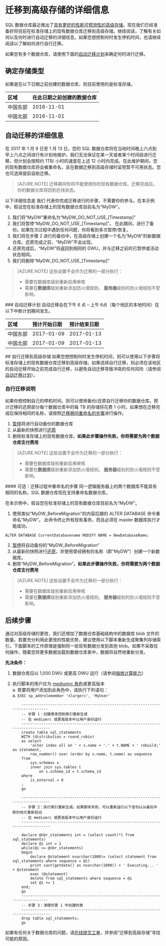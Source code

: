 <properties
   pageTitle="将现有 Azure SQL 数据仓库迁移到高级存储 | Azure"
   description="将 SQL 数据仓库迁移到高级存储的说明"
   services="sql-data-warehouse"
   documentationCenter="NA"
   authors="happynicolle"
   manager="barbkess"
   editor=""/>  


<tags
   ms.service="sql-data-warehouse"
   ms.devlang="NA"
   ms.topic="article"
   ms.tgt_pltfrm="NA"
   ms.workload="data-services"
   ms.date="11/29/2016"
   wacn.date="12/13/2016"
   ms.author="nicw;barbkess;sonyama"/>

# 迁移到高级存储的详细信息
SQL 数据仓库最近推出了[具有更好的性能可预测性的高级存储][具有更好的性能可预测性的高级存储]。现在我们已经准备好将目前在标准存储上的现有数据仓库迁移到高级存储。继续阅读，了解有关如何以及何时进行自动迁移的详细信息。如果您想控制何时发生停机时间，也请继续阅读以了解如何进行自行迁移。

如果您有多个数据仓库，请使用下面的[自动迁移计划][自动迁移计划]来确定何时进行迁移。

## 确定存储类型
如果是在以下日期之前创建的数据仓库，则目前使用的是标准存储。

| **区域** | **在此日期之前创建的数据仓库** |
| :------------------ | :-------------------------------- |
| 中国东部 | 2016-11-01 |
| 中国北部 | 2016-11-01 |

## 自动迁移的详细信息
在 2017 年 1 月 9 日至 1 月 13 日，您的 SQL 数据仓库将在当地时间晚上六点到早上六点之间进行有计划地维护。我们无法保证在某一天或者某个时间段进行迁移，但计划会按照约 1TB/ 小时的速度在上述 12 小时内完成。在此维护期间，您的现有数据仓库将会被重命名，且在数据迁移到高级存储时呈短暂不可用状态。您也可选择提前自助迁移。

> [AZURE.NOTE] 迁移期间你将不能使用你的现有数据仓库。迁移完成后，你的数据仓库将回到在线状态。

以下详细信息是 我们 代表你完成迁移进行的步骤，不需要你的参与。在本示例中，假设您在标准存储上的现有数据仓库目前名为“MyDW”。

1.	我们将“MyDW”重命名为“MyDW\_DO\_NOT\_USE\_[Timestamp]”
2.	我们将暂停“MyDW\_DO\_NOT\_USE\_[Timestamp]”。 在此期间，进行了备份。如果在次过程中遇到任何问题，你将看到多次暂停/恢复。
3.	我们将在步骤 2 进行的备份中，在高级存储上创建一个名为“MyDW”的新数据仓库。还原完成之前，“MyDW”不会出现。
4.	还原完成后，“MyDW”将返回到相同的 DWU，并与迁移之前的已暂停或活动状态相同。
5.	我们将删除“MyDW\_DO\_NOT\_USE\_[Timestamp]”
	
> [AZURE.NOTE] 这些设置不会作为迁移的一部分执行：
> 
>	-  需要在数据库级别重新启用审核
>	-  需要在**数据库**级别重新添加防火墙规则。  **服务器**级别的防火墙规则不受影响。

###<a name="automatic-migration-schedule"></a> 自动迁移计划
自动迁移会在下午 6 点 – 上午 6点（每个地区的本地时间）在以下中断计划期间发生。

| **区域** | **预计开始日期** | **预计结束日期** |
| :------------------ | :--------------------------- | :--------------------------- |
| 中国东部 | 2017-01-09 | 2017-01-13 |
| 中国北部 | 2017-01-09 | 2017-01-13 |

##<a name="self-migration-to-premium-storage"></a> 自行迁移到高级存储
如果您想控制何时发生停机时间，则可以使用以下步骤将标准存储上的现有数据仓库迁移到高级存储。如果选择自行迁移，则必须在该地区的自动迁移开始之前完成自行迁移，以避免自动迁移导致冲突的任何风险（请参阅[自动迁移计划][自动迁移计划]）。

### 自行迁移说明
如果你想控制自己的停机时间，则可以使用备份/还原自行迁移你的数据仓库。预计迁移的还原部分每个数据仓库中的每 TB 的存储将花费 1 小时。如果想在迁移完成后保持相同的名称，请按照[迁移期间重命名的步骤][迁移期间重命名的步骤]进行操作。

1.	[暂停][暂停]将进行自动备份的数据仓库
2.	从最新的快照进行[还原][还原]
3.	删除标准存储上的现有数据仓库。**如果此步骤操作失败，你将需要为两个数据仓库支付费用**

> [AZURE.NOTE] 这些设置不会作为迁移的一部分执行：
> 
>	-  需要在数据库级别重新启用审核
>	-  需要在**数据库**级别重新添加防火墙规则。  **服务器**级别的防火墙规则不受影响。

####<a name="optional-steps-to-rename-during-migration"></a> 可选：迁移过程中重命名的步骤 
同一逻辑服务器上的两个数据库不能具有相同的名称。SQL 数据仓库现在支持重命名数据仓库。

在本示例中，假设您在标准存储上的现有数据仓库目前名为“MyDW”。

1.	使用类似“MyDW\_BeforeMigration”的内容后跟的 ALTER DATABASE 命令重命名“MyDW”。 此命令终止所有现有事务，而且必须在 master 数据库执行才能成功。
```
ALTER DATABASE CurrentDatabasename MODIFY NAME = NewDatabaseName;
```
2.	[暂停][暂停]将自动备份的“MyDW\_BeforeMigration”
3.	从最新的快照进行[还原][还原]，并使用曾经拥有的名称（即“MyDW”）创建一个新数据库。
4.	删除“MyDW\_BeforeMigration”。**如果此步骤操作失败，你将需要为两个数据仓库支付费用**

> [AZURE.NOTE] 这些设置不会作为迁移的一部分执行：
> 
>	-  需要在数据库级别重新启用审核
>	-  需要在**数据库**级别重新添加防火墙规则。  **服务器**级别的防火墙规则不受影响。

## 后续步骤
通过对高级存储的更改，我们还增加了数据仓库基础结构中的数据库 blob 文件的数量。若要充分利用此更改的性能优势，建议使用以下脚本重新生成聚集列存储索引。下面脚本的工作原理是强制将一些现有数据分发到其他 blob。如果不采取任何操作，随着您将更多数据加载到数据仓库表中，数据将自然地重新分发。

**先决条件：**

1.	数据仓库应以 1,000 DWU 或更高 DWU 运行（请参阅[缩放计算能力][缩放计算能力]）
2.	执行脚本的用户应为 [mediumrc 角色][mediumrc 角色]或更高版本  
	a.	若要将用户添加到此角色中，请执行下列语句：  
		a. `EXEC sp_addrolemember 'xlargerc', 'MyUser'`



            -------------------------------------------------------------------------------
            -- 步骤 1：创建表来控制索引重新生成
            -- 在 mediumrc 或更高版本中以用户身份运行
            --------------------------------------------------------------------------------
            create table sql_statements
            WITH (distribution = round_robin)
            as select 
                'alter index all on ' + s.name + '.' + t.NAME + ' rebuild;' as statement,
                row_number() over (order by s.name, t.name) as sequence
            from 
                sys.schemas s
                inner join sys.tables t
                    on s.schema_id = t.schema_id
            where
                is_external = 0
            ;
            go
            
            --------------------------------------------------------------------------------
            -- 步骤 2：执行索引重新生成。如果脚本失败，可以重新运行以下语句以从最后中断的地方重新启动
            -- 在 mediumrc 或更高版本中以用户身份运行
            --------------------------------------------------------------------------------

            declare @nbr_statements int = (select count(*) from sql_statements)
            declare @i int = 1
            while(@i <= @nbr_statements)
            begin
                declare @statement nvarchar(1000)= (select statement from sql_statements where sequence = @i)
                print cast(getdate() as nvarchar(1000)) + ' Executing... ' + @statement
                exec (@statement)
                delete from sql_statements where sequence = @i
                set @i += 1
            end;
            go
            -------------------------------------------------------------------------------
            -- 步骤 3：清理步骤 1 中创建的表
            --------------------------------------------------------------------------------
            drop table sql_statements;
            go


如果有任何关于数据仓库的问题，请[在线提交工单][在线提交工单]，并参阅“迁移到高级存储”寻找可能的原因。

<!--Image references-->

<!--Article references-->
[自动迁移计划]: #automatic-migration-schedule
[self-migration to Premium Storage]: #self-migration-to-premium-storage
[在线提交工单]: /support/support-ticket-form/?l=zh-cn
[Azure paired region]: /documentation/articles/best-practices-availability-paired-regions
[main documentation site]: /documentation/articles/services/sql-data-warehouse
[暂停]: /documentation/articles/sql-data-warehouse-manage-compute-portal/#pause-compute
[还原]: /documentation/articles/sql-data-warehouse-restore-database-portal
[迁移期间重命名的步骤]: #optional-steps-to-rename-during-migration
[缩放计算能力]: /documentation/articles/sql-data-warehouse-manage-compute-portal/#scale-compute-power
[mediumrc 角色]: /documentation/articles/sql-data-warehouse-develop-concurrency/#workload-management

<!--MSDN references-->


<!--Other Web references-->
[具有更好的性能可预测性的高级存储]: https://azure.microsoft.com/zh-CN/blog/azure-sql-data-warehouse-introduces-premium-storage-for-greater-performance/
[Azure 门户]: https://portal.azure.cn

<!---HONumber=Mooncake_1010_2016-->